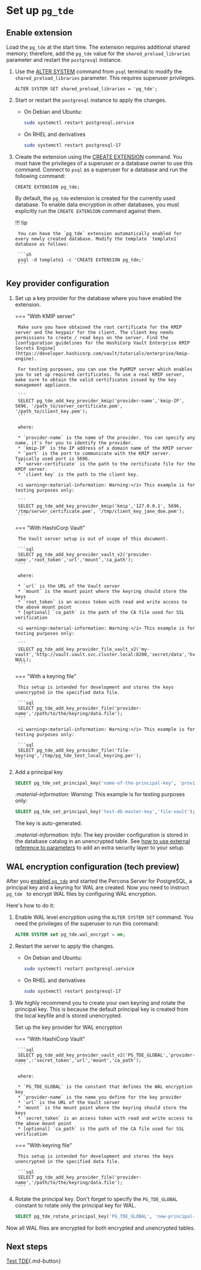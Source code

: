 # Set up `pg_tde`

## Enable extension

Load the `pg_tde` at the start time. The extension requires additional shared memory; therefore,  add the `pg_tde` value for the `shared_preload_libraries` parameter and restart the `postgresql` instance.

1. Use the [ALTER SYSTEM](https://www.postgresql.org/docs/current/sql-altersystem.html) command from `psql` terminal to modify the `shared_preload_libraries` parameter. This requires superuser privileges. 

    ```
    ALTER SYSTEM SET shared_preload_libraries = 'pg_tde';
    ```

2. Start or restart the `postgresql` instance to apply the changes.

    * On Debian and Ubuntu:    

       ```sh
       sudo systemctl restart postgresql.service
       ```
    
    * On RHEL and derivatives

       ```sh
       sudo systemctl restart postgresql-17
       ```

3. Create the extension using the [CREATE EXTENSION](https://www.postgresql.org/docs/current/sql-createextension.html) command. You must have the privileges of a superuser or a database owner to use this command. Connect to `psql` as a superuser for a database and run the following command:

    ```
    CREATE EXTENSION pg_tde;
    ```
    
    By default, the `pg_tde` extension is created for the currently used database. To enable data encryption in other databases, you must explicitly run the `CREATE EXTENSION` command against them. 

    !!! tip

        You can have the `pg_tde` extension automatically enabled for every newly created database. Modify the template `template1` database as follows: 

        ```sh
        psql -d template1 -c 'CREATE EXTENSION pg_tde;'
        ```

## Key provider configuration

1. Set up a key provider for the database where you have enabled the extension.

    === "With KMIP server"

        Make sure you have obtained the root certificate for the KMIP server and the keypair for the client. The client key needs permissions to create / read keys on the server. Find the [configuration guidelines for the HashiCorp Vault Enterprise KMIP Secrets Engine](https://developer.hashicorp.com/vault/tutorials/enterprise/kmip-engine).
        
        For testing purposes, you can use the PyKMIP server which enables you to set up required certificates. To use a real KMIP server, make sure to obtain the valid certificates issued by the key management appliance. 

        ```
        SELECT pg_tde_add_key_provider_kmip('provider-name','kmip-IP', 5696, '/path_to/server_certificate.pem', '/path_to/client_key.pem');
        ```

        where:

        * `provider-name` is the name of the provider. You can specify any name, it's for you to identify the provider.
        * `kmip-IP` is the IP address of a domain name of the KMIP server
        * `port` is the port to communicate with the KMIP server. Typically used port is 5696.
        * `server-certificate` is the path to the certificate file for the KMIP server.
        * `client key` is the path to the client key.

        <i warning>:material-information: Warning:</i> This example is for testing purposes only:

        ```
        SELECT pg_tde_add_key_provider_kmip('kmip','127.0.0.1', 5696, '/tmp/server_certificate.pem', '/tmp/client_key_jane_doe.pem');
        ```

    === "With HashiCorp Vault"

        The Vault server setup is out of scope of this document.

        ```sql
        SELECT pg_tde_add_key_provider_vault_v2('provider-name','root_token','url','mount','ca_path');
        ``` 

        where: 

        * `url` is the URL of the Vault server
        * `mount` is the mount point where the keyring should store the keys
        * `root_token` is an access token with read and write access to the above mount point
        * [optional] `ca_path` is the path of the CA file used for SSL verification

        <i warning>:material-information: Warning:</i> This example is for testing purposes only:

	    ```
	    SELECT pg_tde_add_key_provider_file_vault_v2('my-vault','http://vault.vault.svc.cluster.local:8200,'secret/data','hvs.zPuyktykA...example...ewUEnIRVaKoBzs2', NULL);
	    ```

    === "With a keyring file"

        This setup is intended for development and stores the keys unencrypted in the specified data file.    

        ```sql
        SELECT pg_tde_add_key_provider_file('provider-name','/path/to/the/keyring/data.file');
        ```

	    <i warning>:material-information: Warning:</i> This example is for testing purposes only:

	    ```sql
	    SELECT pg_tde_add_key_provider_file('file-keyring','/tmp/pg_tde_test_local_keyring.per');
	    ```
       
       
2. Add a principal key

    ```sql
    SELECT pg_tde_set_principal_key('name-of-the-principal-key', 'provider-name');
    ```

    <i warning>:material-information: Warning:</i> This example is for testing purposes only:

    ```sql
    SELECT pg_tde_set_principal_key('test-db-master-key','file-vault');
    ```

    The key is auto-generated.


   <i info>:material-information: Info:</i> The key provider configuration is stored in the database catalog in an unencrypted table. See [how to use external reference to parameters](external-parameters.md) to add an extra security layer to your setup.


## WAL encryption configuration (tech preview)

After you [enabled `pg_tde`](#enable-extension) and started the Percona Server for PostgreSQL, a principal key and a keyring for WAL are created. Now you need to instruct `pg_tde ` to encrypt WAL files by configuring WAL encryption. 

Here's how to do it:

1. Enable WAL level encryption using the `ALTER SYSTEM SET` command. You need the privileges of the superuser to run this command:

    ```sql
    ALTER SYSTEM set pg_tde.wal_encrypt = on;
    ```

2. Restart the server to apply the changes.

    * On Debian and Ubuntu:    

       ```sh
       sudo systemctl restart postgresql.service
       ```
    
    * On RHEL and derivatives

       ```sh
       sudo systemctl restart postgresql-17
       ```

3. We highly recommend you to create your own keyring and rotate the principal key. This is because the default principal key is created from the local keyfile and is stored unencrypted. 

    Set up the key provider for WAL encryption

    === "With HashiCorp Vault"
    
        ```sql
        SELECT pg_tde_add_key_provider_vault_v2('PG_TDE_GLOBAL','provider-name',:'secret_token','url','mount','ca_path');
        ``` 

        where: 

        * `PG_TDE_GLOBAL` is the constant that defines the WAL encryption key  
        * `provider-name` is the name you define for the key provider
        * `url` is the URL of the Vault server
        * `mount` is the mount point where the keyring should store the keys
        * `secret_token` is an access token with read and write access to the above mount point
        * [optional] `ca_path` is the path of the CA file used for SSL verification


    === "With keyring file"

        This setup is intended for development and stores the keys unencrypted in the specified data file.    

        ```sql
        SELECT pg_tde_add_key_provider_file('provider-name','/path/to/the/keyring/data.file');
        ```

4. Rotate the principal key. Don't forget to specify the `PG_TDE_GLOBAL` constant to rotate only the principal key for WAL.

    ```sql
    SELECT pg_tde_rotate_principal_key('PG_TDE_GLOBAL', 'new-principal-key', 'provider-name');
    ```

Now all WAL files are encrypted for both encrypted and unencrypted tables.

## Next steps

[Test TDE](test.md){.md-button}
 
